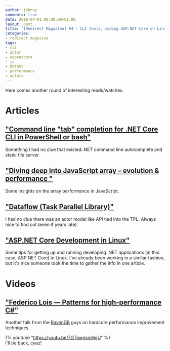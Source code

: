 ```yaml
---
author: johnny
comments: true
date: 2018-04-01 09:00:00+01:00
layout: post
title: '[Redirect Magazine] #4 - CLI tools, coding ASP.NET Core on Linux, actors and some more perf stuff'
categories:
- redirect magazine
tags:
- cli
- actor
- aspnetcore
- js
- dotnet
- performance
- actors
---
```


Here comes another round of interesting reads/watches.

# Articles
## ["Command line "tab" completion for .NET Core CLI in PowerShell or bash"](https://www.hanselman.com/blog/CommandLineTabCompletionForNETCoreCLIInPowerShellOrBash.aspx)
Something I had no clue that existed:.NET command line autocomplete and static file server.
<br/>
## ["Diving deep into JavaScript array – evolution & performance "](http://voidcanvas.com/javascript-array-evolution-performance/)
Some insights on the array performance in JavaScript.
<br/>
## ["Dataflow (Task Parallel Library)"](https://docs.microsoft.com/en-us/dotnet/standard/parallel-programming/dataflow-task-parallel-library)
I had no clue there was an actor model like API tied into the TPL. Always nice to find out (even if years late).
<br/>
## ["ASP.NET Core Development in Linux"](https://dev.to/ruidfigueiredo/aspnet-core-development-in-linux-fge)
Some tips for getting up and running developing .NET applications (in this case, ASP.NET Core) in Linux. I've already been working in a similar fashion, but it's nice someone took the time to gather the info in one article.
<br/>
# Videos
## ["Federico Lois — Patterns for high-performance C#"](https://youtu.be/7GTpwgsmHgU)
Another talk from the [RavenDB](https://ravendb.net/) guys on hardcore performance improvement techniques.

{% youtube "https://youtu.be/7GTpwgsmHgU" %}
<br/>
I'll be back, cyaz!